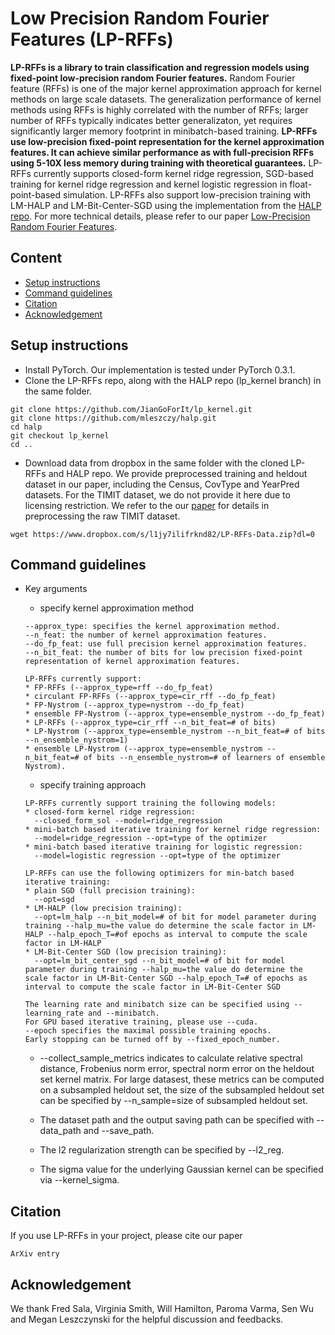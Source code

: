 # Low Precision Random Fourier Features (LP-RFFs)

**LP-RFFs is a library to train classification and regression models using fixed-point low-precision random Fourier features.** Random Fourier feature (RFFs) is one of the major kernel approximation approach for kernel methods on large scale datasets. The generalization performance of kernel methods using RFFs is highly correlated with the number of RFFs; larger number of RFFs typically indicates better generalizaton, yet requires significantly larger memory footprint in minibatch-based training. **LP-RFFs use low-precision fixed-point representation for the kernel approximation features. It can achieve similar performance as with full-precision RFFs using 5-10X less memory during training with theoretical guarantees.** LP-RFFs currently supports closed-form kernel ridge regression, SGD-based training for kernel ridge regression and kernel logistic regression in float-point-based simulation. LP-RFFs also support low-precision training with LM-HALP and LM-Bit-Center-SGD using the implementation from the [HALP repo](https://github.com/mleszczy/halp). For more technical details, please refer to our paper [Low-Precision Random Fourier Features]().

## Content
* [Setup instructions](#setup-instructions)
* [Command guidelines](#command-guidelines)
* [Citation](#citation)
* [Acknowledgement](#acknowledgement)

## Setup instructions
* Install PyTorch. Our implementation is tested under PyTorch 0.3.1.
* Clone the LP-RFFs repo, along with the HALP repo (lp_kernel branch) in the same folder.
```
git clone https://github.com/JianGoForIt/lp_kernel.git
git clone https://github.com/mleszczy/halp.git
cd halp
git checkout lp_kernel
cd ..
```
* Download data from dropbox in the same folder with the cloned LP-RFFs and HALP repo. We provide preprocessed training and heldout dataset in our paper, including the Census, CovType and YearPred datasets. For the TIMIT dataset, we do not provide it here due to licensing restriction. We refer to the our [paper]() for details in preprocessing the raw TIMIT dataset.
```
wget https://www.dropbox.com/s/l1jy7ilifrknd82/LP-RFFs-Data.zip?dl=0
```

## Command guidelines

* Key arguments

  * specify kernel approximation method
  ```
  --approx_type: specifies the kernel approximation method.
  --n_feat: the number of kernel approximation features.
  --do_fp_feat: use full precision kernel approximation features.
  --n_bit_feat: the number of bits for low precision fixed-point representation of kernel approximation features.

  LP-RFFs currently support:
  * FP-RFFs (--approx_type=rff --do_fp_feat)
  * circulant FP-RFFs (--approx_type=cir_rff --do_fp_feat)
  * FP-Nystrom (--approx_type=nystrom --do_fp_feat)
  * ensemble FP-Nystrom (--approx_type=ensemble_nystrom --do_fp_feat)
  * LP-RFFs (--approx_type=cir_rff --n_bit_feat=# of bits)
  * LP-Nystrom (--approx_type=ensemble_nystrom --n_bit_feat=# of bits --n_ensemble_nystrom=1)
  * ensemble LP-Nystrom (--approx_type=ensemble_nystrom --n_bit_feat=# of bits --n_ensemble_nystrom=# of learners of ensemble Nystrom).
  ```
  
  * specify training approach
  ```
  LP-RFFs currently support training the following models:
  * closed-form kernel ridge regression: 
    --closed_form_sol --model=ridge_regression
  * mini-batch based iterative training for kernel ridge regression: 
    --model=ridge_regression --opt=type of the optimizer
  * mini-batch based iterative training for logistic regression: 
    --model=logistic regression --opt=type of the optimizer
    
  LP-RFFs can use the following optimizers for min-batch based iterative training:
  * plain SGD (full precision training):
    --opt=sgd
  * LM-HALP (low precision training):
    --opt=lm_halp --n_bit_model=# of bit for model parameter during training --halp_mu=the value do determine the scale factor in LM-HALP --halp_epoch_T=#of epochs as interval to compute the scale factor in LM-HALP
  * LM-Bit-Center SGD (low precision training):
    --opt=lm_bit_center_sgd --n_bit_model=# of bit for model parameter during training --halp_mu=the value do determine the scale factor in LM-Bit-Center SGD --halp_epoch_T=# of epochs as interval to compute the scale factor in LM-Bit-Center SGD
    
  The learning rate and minibatch size can be specified using --learning_rate and --minibatch.
  For GPU based iterative training, please use --cuda.
  --epoch specifies the maximal possible training epochs. 
  Early stopping can be turned off by --fixed_epoch_number.
  ```

  * --collect_sample_metrics indicates to calculate relative spectral distance, Frobenius norm error, spectral norm error on the heldout set kernel matrix. For large datasest, these metrics can be computed on a subsampled heldout set, the size of the subsampled heldout set can be specified by --n_sample=size of subsampled heldout set.
  
  * The dataset path and the output saving path can be specified with --data_path and --save_path.
  
  * The l2 regularization strength can be specified by --l2_reg.
  
  * The sigma value for the underlying Gaussian kernel can be specified via --kernel_sigma.

## Citation
If you use LP-RFFs in your project, please cite our paper
```
ArXiv entry
```

## Acknowledgement
We thank Fred Sala, Virginia Smith, Will Hamilton, Paroma Varma, Sen Wu and Megan Leszczynski for the helpful discussion and feedbacks.
